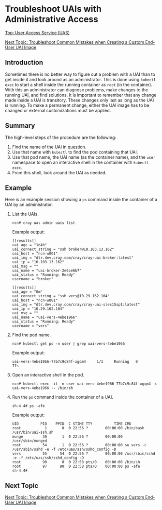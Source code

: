 # Troubleshoot UAIs with Administrative Access

[Top: User Access Service (UAS)](User_Access_Service_UAS.md)

[Next Topic: Troubleshoot Common Mistakes when Creating a Custom End-User UAI Image](Troubleshoot_Common_Mistakes_when_Creating_a_Custom_End-User_UAI_Image.md)

## Introduction

Sometimes there is no better way to figure out a problem with a UAI than to get inside it and look around as an administrator. This is done using `kubectl exec` to start a shell
inside the running container as `root` (in the container). With this an administrator can diagnose problems, make changes to the running UAI, and find solutions. It is important
to remember that any change made inside a UAI is transitory. These changes only last as long as the UAI is running. To make a permanent change, either the UAI image has to be
changed or external customizations must be applied.

## Summary

The high-level steps of the procedure are the following:

1. Find the name of the UAI in question.
1. Use that name with `kubectl` to find the pod containing that UAI.
1. Use that pod name, the UAI name (as the container name), and the `user` namespace to open an interactive shell in the container with `kubectl exec`.
1. From this shell, look around the UAI as needed.

## Example

Here is an example session showing a `ps` command inside the container of a UAI by an administrator.

1. List the UAIs.

    ```console
    ncn# cray uas admin uais list
    ```

    Example output:

    ```text
    [[results]]
    uai_age = "1d4h"
    uai_connect_string = "ssh broker@10.103.13.162"
    uai_host = "ncn-w001"
    uai_img = "dtr.dev.cray.com/cray/cray-uai-broker:latest"
    uai_ip = "10.103.13.162"
    uai_msg = ""
    uai_name = "uai-broker-2e6ce6b7"
    uai_status = "Running: Ready"
    username = "broker"
    
    [[results]]
    uai_age = "0m"
    uai_connect_string = "ssh vers@10.29.162.104"
    uai_host = "ncn-w001"
    uai_img = "dtr.dev.cray.com/cray/cray-uai-sles15sp1:latest"
    uai_ip = "10.29.162.104"
    uai_msg = ""
    uai_name = "uai-vers-4ebe1966"
    uai_status = "Running: Ready"
    username = "vers"
    ```

1. Find the pod name.

    ```console
    ncn# kubectl get po -n user | grep uai-vers-4ebe1966
    ```

    Example output:

    ```text
    uai-vers-4ebe1966-77b7c9c84f-xgqm4     1/1     Running   0          77s
    ```

1. Open an interactive shell in the pod.

    ```console
    ncn# kubectl exec -it -n user uai-vers-4ebe1966-77b7c9c84f-xgqm4 -c uai-vers-4ebe1966 -- /bin/sh
    ```

1. Run the `ps` command inside the container of a UAI.

    ```console
    sh-4.4# ps -afe
    ```

    Example output:

    ```text
    UID          PID    PPID  C STIME TTY          TIME CMD
    root           1       0  0 22:56 ?        00:00:00 /bin/bash /usr/bin/uai-ssh.sh
    munge         36       1  0 22:56 ?        00:00:00 /usr/sbin/munged
    root          54       1  0 22:56 ?        00:00:00 su vers -c /usr/sbin/sshd -e -f /etc/uas/ssh/sshd_config -D
    vers          55      54  0 22:56 ?        00:00:00 /usr/sbin/sshd -e -f /etc/uas/ssh/sshd_config -D
    root          90       0  0 22:58 pts/0    00:00:00 /bin/sh
    root          97      90  0 22:58 pts/0    00:00:00 ps -afe
    sh-4.4#
    ```

## Next Topic

[Next Topic: Troubleshoot Common Mistakes when Creating a Custom End-User UAI Image](Troubleshoot_Common_Mistakes_when_Creating_a_Custom_End-User_UAI_Image.md)
